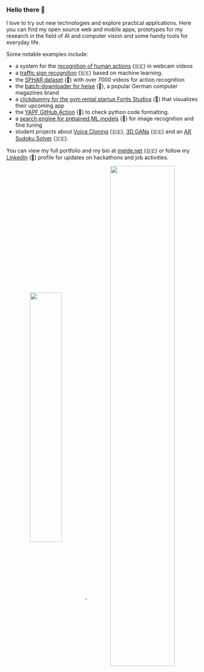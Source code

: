### Hello there 👋

I love to try out new technologies and explore practical applications. Here you can find my open source web and mobile apps, prototypes for my research in the field of AI and computer vision and some handy tools for everyday life.

Some notable examples include:
- a system for the [recognition of human actions](https://github.com/AlexanderMelde/Handlungserkennung) (🇩🇪) in webcam videos
- a [traffic sign recognition](https://github.com/AlexanderMelde/Verkehrszeichenerkennung) (🇩🇪) based on machine learning.
- the [SPHAR dataset](https://github.com/AlexanderMelde/SPHAR-Dataset) (🌟) with over 7000 videos for action recognition
- the [batch-downloader for heise](https://github.com/AlexanderMelde/dl_for_heise) (🌟), a popular German computer magazines brand
- a [clickdummy for the gym rental startup Fortis Studios](https://github.com/AlexanderMelde/fortis) (🌟) that visualizes their upcoming app
- the [YAPF GitHub Action](https://github.com/AlexanderMelde/yapf-action) (🌟) to check python code formatting.
- a [search engine for pretained ML models](https://github.com/Q-AMeLiA/searchengine) (🌟) for image recognition and fine tuning
- student projects about [Voice Cloning](https://github.com/AlexanderMelde/VoiceCloning) (🇩🇪), [3D GANs](https://github.com/AlexanderMelde/3D-GAN) (🇩🇪) and an [AR Sudoku Solver](https://github.com/AlexanderMelde/AR-Sudoku) (🇩🇪).

You can view my full portfolio and my bio at [melde.net](https://melde.net) (🇩🇪) or follow my [LinkedIn](https://www.linkedin.com/in/alexandermelde/) (🌟) profile for updates on hackathons and job activities.

<center>
    <a align="center" href="#">
        <img align="center" style="width: 41%;" src="https://github-readme-stats.vercel.app/api/top-langs/?username=AlexanderMelde&langs_count=8&layout=compact&disable_animations=false&theme=swift&line_height=24&hide_border=true">
        <img align="center" style="width: 58%;" src="https://github-readme-stats.vercel.app/api?username=AlexanderMelde&show_icons=true&include_all_commits=true&count_private=true&disable_animations=false&theme=swift&line_height=24&custom_title=GitHub%20Stats&hide_border=true">
    </a>
</center>
